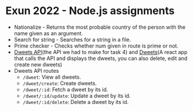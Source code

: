 # Exun 2022 - Node.js assignments
- Nationalize - Returns the most probable country of the person with the name given as an argument.
- Search for string - Searches for a string in a file.
- Prime checker - Checks whether num given in route is prime or not.
- [Dweets API](https://dweets-api.herokuapp.com)(the API we had to make for task 4) and [Dweets](https://dweets.vercel.app/)(A react app that calls the API and displays the dweets, you can also delete, edit and create new dweets)
- Dweets API routes
    - `/dweet`: View all dweets.
    - `/dweet/create`: Create dweets.
    - `/dweet/:id`: Fetch a dweet by its id.
    - `/dweet/:id/update`: Update a dweet by its id.
    - `/dweet/:id/delete`: Delete a dweet by its id.